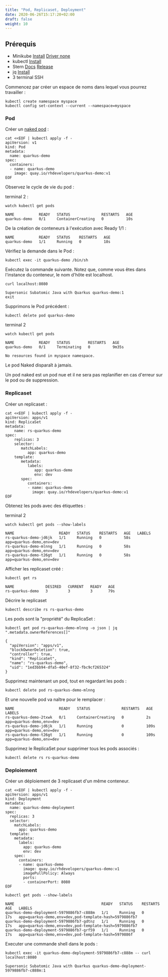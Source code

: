 ```yaml
---
title: "Pod, Replicaset, Deployment"
date: 2020-06-26T15:17:20+02:00
draft: false
weight: 10
---
```


## Prérequis

- Minikube [Install](https://kubernetes.io/fr/docs/tasks/tools/install-minikube/#installez-minikube-par-t%C3%A9l%C3%A9chargement-direct)  [Driver none](https://kubernetes.io/docs/setup/learning-environment/minikube/#specifying-the-vm-driver)
- kubectl [Install](https://kubernetes.io/fr/docs/tasks/tools/install-kubectl/)
- Stern [Docs](https://kubernetes.io/blog/2016/10/tail-kubernetes-with-stern/) [Release](https://github.com/wercker/stern/releases)
- jq [Install](https://stedolan.github.io/jq/download/)
- 3 terminal SSH

Commencez par créer un espace de noms dans lequel vous pourrez travailler :

```
kubectl create namespace myspace
kubectl config set-context --current --namespace=myspace
```

### Pod

Créer un [naked pod](https://kubernetes.io/docs/concepts/configuration/overview/#naked-pods-vs-replicasets-deployments-and-jobs) :

```
cat <<EOF | kubectl apply -f -
apiVersion: v1
kind: Pod
metadata:
  name: quarkus-demo
spec:
  containers:
  - name: quarkus-demo
    image: quay.io/rhdevelopers/quarkus-demo:v1
EOF
```

Observez le cycle de vie du pod :

terminal 2 :

```
watch kubectl get pods
```

```
NAME           READY   STATUS              RESTARTS   AGE
quarkus-demo   0/1     ContainerCreating   0          10s
```

De la création de conteneurs à l'exécution avec Ready 1/1 :

```
NAME           READY   STATUS    RESTARTS   AGE
quarkus-demo   1/1     Running   0          18s
```

Vérifiez la demande dans le Pod :

```
kubectl exec -it quarkus-demo /bin/sh
```

Exécutez la commande suivante. Notez que, comme vous êtes dans l'instance du conteneur, le nom d'hôte est localhost.

```
curl localhost:8080
```

```
Supersonic Subatomic Java with Quarkus quarkus-demo:1
exit
```

Supprimons le Pod précédent :

```
kubectl delete pod quarkus-demo
```

terminal 2 

```
watch kubectl get pods
```
```
NAME           READY   STATUS        RESTARTS   AGE
quarkus-demo   0/1     Terminating   0          9m35s

No resources found in myspace namespace.
```

Le pod Naked disparaît à jamais.

   
Un pod naked est un pod nue et il ne sera pas replanifier en cas d'erreur sur le pod ou de suppression.
    

### Replicaset

Créer un replicaset :

```
cat <<EOF | kubectl apply -f -
apiVersion: apps/v1
kind: ReplicaSet
metadata:
    name: rs-quarkus-demo
spec:
    replicas: 3
    selector:
       matchLabels:
          app: quarkus-demo
    template:
       metadata:
          labels:
             app: quarkus-demo
             env: dev
       spec:
          containers:
          - name: quarkus-demo
            image: quay.io/rhdevelopers/quarkus-demo:v1
EOF
```

Obtenez les pods avec des étiquettes :

terminal 2 

```
watch kubectl get pods --show-labels
```

```
NAME                    READY   STATUS    RESTARTS   AGE   LABELS
rs-quarkus-demo-jd6jk   1/1     Running   0          58s   app=quarkus-demo,env=dev
rs-quarkus-demo-mlnng   1/1     Running   0          58s   app=quarkus-demo,env=dev
rs-quarkus-demo-t26gt   1/1     Running   0          58s   app=quarkus-demo,env=dev
```

Afficher les replicaset créé :

```
kubectl get rs
```

```
NAME              DESIRED   CURRENT   READY   AGE
rs-quarkus-demo   3         3         3       79s
```

Décrire le replicaset 

```
kubectl describe rs rs-quarkus-demo
```

Les pods sont la "propriété" du ReplicaSet :

```
kubectl get pod rs-quarkus-demo-mlnng -o json | jq ".metadata.ownerReferences[]"
```

```
{
  "apiVersion": "apps/v1",
  "blockOwnerDeletion": true,
  "controller": true,
  "kind": "ReplicaSet",
  "name": "rs-quarkus-demo",
  "uid": "1ed3bb94-dfa5-40ef-8f32-fbc9cf265324"
}
```

Supprimez maintenant un pod, tout en regardant les pods :

```
kubectl delete pod rs-quarkus-demo-mlnng
```

Et une nouvelle pod va naître pour le remplacer :

```
NAME                    READY   STATUS              RESTARTS   AGE    LABELS
rs-quarkus-demo-2txwk   0/1     ContainerCreating   0          2s     app=quarkus-demo,env=dev
rs-quarkus-demo-jd6jk   1/1     Running             0          109s   app=quarkus-demo,env=dev
rs-quarkus-demo-t26gt   1/1     Running             0          109s   app=quarkus-demo,env=dev
```

Supprimez le ReplicaSet pour supprimer tous les pods associés :

```
kubectl delete rs rs-quarkus-demo
```

### Deploiement

Créer un déploiement de 3 replicaset d'un même conteneur.

```
cat <<EOF | kubectl apply -f -
apiVersion: apps/v1
kind: Deployment
metadata:
  name: quarkus-demo-deployment
spec:
  replicas: 3
  selector:
    matchLabels:
      app: quarkus-demo
  template:
    metadata:
      labels:
        app: quarkus-demo
        env: dev
    spec:
      containers:
      - name: quarkus-demo
        image: quay.io/rhdevelopers/quarkus-demo:v1
        imagePullPolicy: Always
        ports:
        - containerPort: 8080
EOF
```

```
kubectl get pods --show-labels
```

```
NAME                                       READY   STATUS    RESTARTS   AGE   LABELS
quarkus-demo-deployment-5979886fb7-c888m   1/1     Running   0          17s   app=quarkus-demo,env=dev,pod-template-hash=5979886fb7
quarkus-demo-deployment-5979886fb7-gdtnz   1/1     Running   0          17s   app=quarkus-demo,env=dev,pod-template-hash=5979886fb7
quarkus-demo-deployment-5979886fb7-grf59   1/1     Running   0          17s   app=quarkus-demo,env=dev,pod-template-hash=5979886f
```

Executer une commande shell dans le pods :

```
kubectl exec -it quarkus-demo-deployment-5979886fb7-c888m -- curl localhost:8080
```

```
Supersonic Subatomic Java with Quarkus quarkus-demo-deployment-5979886fb7-c888m:1
```